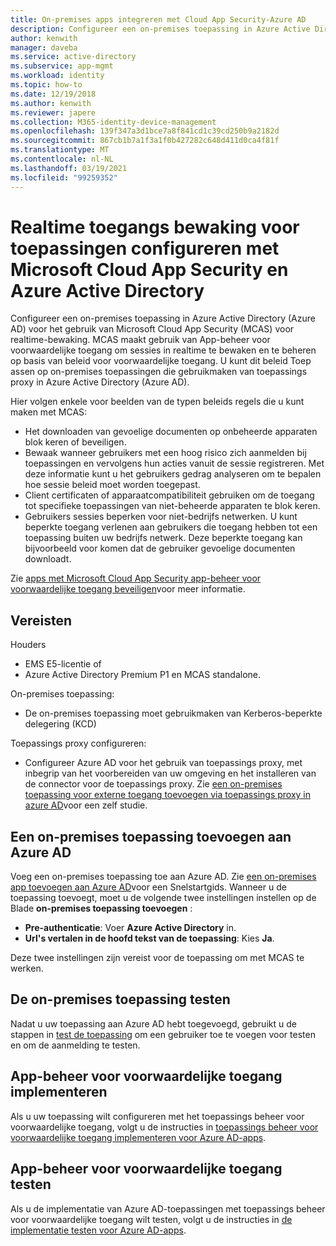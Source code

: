 ```yaml
---
title: On-premises apps integreren met Cloud App Security-Azure AD
description: Configureer een on-premises toepassing in Azure Active Directory om te werken met Microsoft Cloud App Security (MCAS). Gebruik de MCAS-App-beheer voor voorwaardelijke toegang om sessies in realtime te bewaken en te beheren op basis van beleid voor voorwaardelijke toegang. U kunt dit beleid Toep assen op on-premises toepassingen die gebruikmaken van toepassings proxy in Azure Active Directory (Azure AD).
author: kenwith
manager: daveba
ms.service: active-directory
ms.subservice: app-mgmt
ms.workload: identity
ms.topic: how-to
ms.date: 12/19/2018
ms.author: kenwith
ms.reviewer: japere
ms.collection: M365-identity-device-management
ms.openlocfilehash: 139f347a3d1bce7a8f841cd1c39cd250b9a2182d
ms.sourcegitcommit: 867cb1b7a1f3a1f0b427282c648d411d0ca4f81f
ms.translationtype: MT
ms.contentlocale: nl-NL
ms.lasthandoff: 03/19/2021
ms.locfileid: "99259352"
---
```

# <a name="configure-real-time-application-access-monitoring-with-microsoft-cloud-app-security-and-azure-active-directory"></a>Realtime toegangs bewaking voor toepassingen configureren met Microsoft Cloud App Security en Azure Active Directory
Configureer een on-premises toepassing in Azure Active Directory (Azure AD) voor het gebruik van Microsoft Cloud App Security (MCAS) voor realtime-bewaking. MCAS maakt gebruik van App-beheer voor voorwaardelijke toegang om sessies in realtime te bewaken en te beheren op basis van beleid voor voorwaardelijke toegang. U kunt dit beleid Toep assen op on-premises toepassingen die gebruikmaken van toepassings proxy in Azure Active Directory (Azure AD).

Hier volgen enkele voor beelden van de typen beleids regels die u kunt maken met MCAS:

- Het downloaden van gevoelige documenten op onbeheerde apparaten blok keren of beveiligen.
- Bewaak wanneer gebruikers met een hoog risico zich aanmelden bij toepassingen en vervolgens hun acties vanuit de sessie registreren. Met deze informatie kunt u het gebruikers gedrag analyseren om te bepalen hoe sessie beleid moet worden toegepast.
- Client certificaten of apparaatcompatibiliteit gebruiken om de toegang tot specifieke toepassingen van niet-beheerde apparaten te blok keren.
- Gebruikers sessies beperken voor niet-bedrijfs netwerken. U kunt beperkte toegang verlenen aan gebruikers die toegang hebben tot een toepassing buiten uw bedrijfs netwerk. Deze beperkte toegang kan bijvoorbeeld voor komen dat de gebruiker gevoelige documenten downloadt.

Zie [apps met Microsoft Cloud App Security app-beheer voor voorwaardelijke toegang beveiligen](/cloud-app-security/proxy-intro-aad)voor meer informatie.

## <a name="requirements"></a>Vereisten

Houders

- EMS E5-licentie of 
- Azure Active Directory Premium P1 en MCAS standalone.

On-premises toepassing:

- De on-premises toepassing moet gebruikmaken van Kerberos-beperkte delegering (KCD)

Toepassings proxy configureren:

- Configureer Azure AD voor het gebruik van toepassings proxy, met inbegrip van het voorbereiden van uw omgeving en het installeren van de connector voor de toepassings proxy. Zie [een on-premises toepassing voor externe toegang toevoegen via toepassings proxy in azure AD](application-proxy-add-on-premises-application.md)voor een zelf studie. 

## <a name="add-on-premises-application-to-azure-ad"></a>Een on-premises toepassing toevoegen aan Azure AD

Voeg een on-premises toepassing toe aan Azure AD. Zie [een on-premises app toevoegen aan Azure AD](application-proxy-add-on-premises-application.md#add-an-on-premises-app-to-azure-ad)voor een Snelstartgids. Wanneer u de toepassing toevoegt, moet u de volgende twee instellingen instellen op de Blade **on-premises toepassing toevoegen** :

- **Pre-authenticatie**: Voer **Azure Active Directory** in.
- **Url's vertalen in de hoofd tekst van de toepassing**: Kies **Ja**.

Deze twee instellingen zijn vereist voor de toepassing om met MCAS te werken.

## <a name="test-the-on-premises-application"></a>De on-premises toepassing testen

Nadat u uw toepassing aan Azure AD hebt toegevoegd, gebruikt u de stappen in [test de toepassing](application-proxy-add-on-premises-application.md#test-the-application) om een gebruiker toe te voegen voor testen en om de aanmelding te testen. 

## <a name="deploy-conditional-access-app-control"></a>App-beheer voor voorwaardelijke toegang implementeren

Als u uw toepassing wilt configureren met het toepassings beheer voor voorwaardelijke toegang, volgt u de instructies in [toepassings beheer voor voorwaardelijke toegang implementeren voor Azure AD-apps](/cloud-app-security/proxy-deployment-aad).


## <a name="test-conditional-access-app-control"></a>App-beheer voor voorwaardelijke toegang testen

Als u de implementatie van Azure AD-toepassingen met toepassings beheer voor voorwaardelijke toegang wilt testen, volgt u de instructies in [de implementatie testen voor Azure AD-apps](/cloud-app-security/proxy-deployment-aad).






